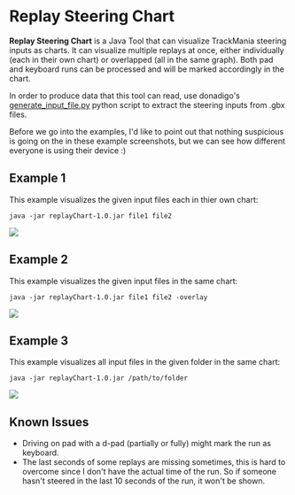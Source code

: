 # Replay Steering Chart

**Replay Steering Chart** is a Java Tool that can visualize TrackMania steering inputs as charts.
It can visualize multiple replays at once, either individually (each in their own chart) or overlapped (all in the same graph).
Both pad and keyboard runs can be processed and will be marked accordingly in the chart.

In order to produce data that this tool can read, use donadigo's [generate_input_file.py](https://github.com/donadigo/gbxtools/blob/master/generate_input_file.py "generate_input_file.py") python script to extract the steering inputs from .gbx files.

Before we go into the examples, I'd like to point out that nothing suspicious is going on the in these example screenshots,
but we can see how different everyone is using their device :)

## Example 1

This example visualizes the given input files each in thier own chart:

`java -jar replayChart-1.0.jar file1 file2`

![](https://i.imgur.com/f9T2lAh.png"")

## Example 2

This example visualizes the given input files in the same chart:

`java -jar replayChart-1.0.jar file1 file2 -overlay`

![](https://i.imgur.com/KWR1O5F.png"")

## Example 3

This example visualizes all input files in the given folder in the same chart:

`java -jar replayChart-1.0.jar /path/to/folder`

![](https://i.imgur.com/C9HHLDh.png"")

## Known Issues
- Driving on pad with a d-pad (partially or fully) might mark the run as keyboard.
- The last seconds of some replays are missing sometimes, this is hard to overcome since I don't have the actual time of the run. So if someone hasn't steered in the last 10 seconds of the run, it won't be shown.